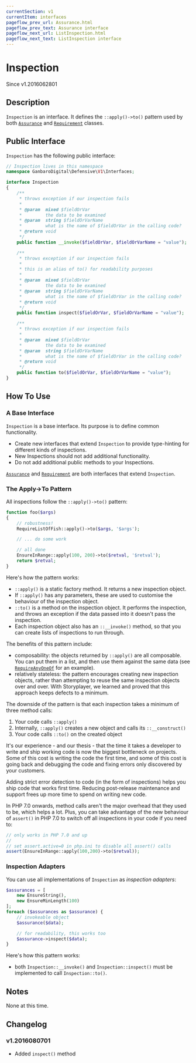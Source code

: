 ```yaml
---
currentSection: v1
currentItem: interfaces
pageflow_prev_url: Assurance.html
pageflow_prev_text: Assurance interface
pageflow_next_url: ListInspection.html
pageflow_next_text: ListInspection interface
---
```


# Inspection

<div class="callout info" markdown="1">
Since v1.2016062801
</div>

## Description

`Inspection` is an interface. It defines the `::apply()->to()` pattern used by both [`Assurance`](../Assurances/index.html) and [`Requirement`](../Requirements/index.html) classes.

## Public Interface

`Inspection` has the following public interface:

```php
// Inspection lives in this namespace
namespace GanbaroDigital\Defensive\V1\Interfaces;

interface Inspection
{
    /**
     * throws exception if our inspection fails
     *
     * @param  mixed $fieldOrVar
     *         the data to be examined
     * @param  string $fieldOrVarName
     *         what is the name of $fieldOrVar in the calling code?
     * @return void
     */
    public function __invoke($fieldOrVar, $fieldOrVarName = "value");

    /**
     * throws exception if our inspection fails
     *
     * this is an alias of to() for readability purposes
     *
     * @param  mixed $fieldOrVar
     *         the data to be examined
     * @param  string $fieldOrVarName
     *         what is the name of $fieldOrVar in the calling code?
     * @return void
     */
    public function inspect($fieldOrVar, $fieldOrVarName = "value");

    /**
     * throws exception if our inspection fails
     *
     * @param  mixed $fieldOrVar
     *         the data to be examined
     * @param  string $fieldOrVarName
     *         what is the name of $fieldOrVar in the calling code?
     * @return void
     */
    public function to($fieldOrVar, $fieldOrVarName = "value");
}
```

## How To Use

### A Base Interface

`Inspection` is a base interface. Its purpose is to define common functionality.

* Create new interfaces that extend `Inspection` to provide type-hinting for different kinds of inspections.
* New Inspections should not add additional functionality.
* Do not add additional public methods to your Inspections.

[`Assurance`](Assurance.html) and [`Requirement`](Requirement.html) are both interfaces that extend `Inspection`.

### The Apply->To Pattern

All inspections follow the `::apply()->to()` pattern:

```php
function foo($args)
{
    // robustness!
    RequireListOfFish::apply()->to($args, '$args');

    // ... do some work

    // all done
    EnsureInRange::apply(100, 200)->to($retval, '$retval');
    return $retval;
}
```

Here's how the pattern works:

* `::apply()` is a static factory method. It returns a new inspection object.
* If `::apply()` has any parameters, these are used to customise the behaviour of the inspection object.
* `::to()` is a method on the inspection object. It performs the inspection, and throws an exception if the data passed into it doesn't pass the inspection.
* Each inspection object also has an `::__invoke()` method, so that you can create lists of inspections to run through.

The benefits of this pattern include:

* composability: the objects returned by `::apply()` are all composable. You can put them in a list, and then use them against the same data (see [`RequireAnyOneOf`](../Requirements/RequireAnyOneOf.html) for an example).
* relatively stateless: the pattern encourages creating new inspection objects, rather than attempting to reuse the same inspection objects over and over. With Storyplayer, we learned and proved that this approach keeps defects to a minimum.

The downside of the pattern is that each inspection takes a minimum of three method calls:

1. Your code calls `::apply()`
2. Internally, `::apply()` creates a new object and calls its `::__construct()`
3. Your code calls `::to()` on the created object

<div class="callout success" markdown="1">
It's our experience - and our thesis - that the time it takes a developer to write and ship working code is now the biggest bottleneck on projects. Some of this cost is writing the code the first time, and some of this cost is going back and debugging the code and fixing errors only discovered by your customers.

Adding strict error detection to code (in the form of inspections) helps you ship code that works first time. Reducing post-release maintenance and support frees up more time to spend on writing new code.
</div>

In PHP 7.0 onwards, method calls aren't the major overhead that they used to be, which helps a lot. Plus, you can take advantage of the new behaviour of `assert()` in PHP 7.0 to switch off all inspections in your code if you need to:

```php
// only works in PHP 7.0 and up
//
// set assert.active=0 in php.ini to disable all assert() calls
assert(EnsureInRange::apply(100,200)->to($retval));
```

### Inspection Adapters

You can use all implementations of `Inspection` as _inspection adapters_:

```php
$assurances = [
    new EnsureString(),
    new EnsureMinLength(100)
];
foreach ($assurances as $assurance) {
    // invokeable object
    $assurance($data);

    // for readability, this works too
    $assurance->inspect($data);
}
```

Here's how this pattern works:

* both `Inspection::__invoke()` and `Inspection::inspect()` must be implemented to call `Inspection::to()`.

## Notes

None at this time.

## Changelog

### v1.2016080701

* Added `inspect()` method

